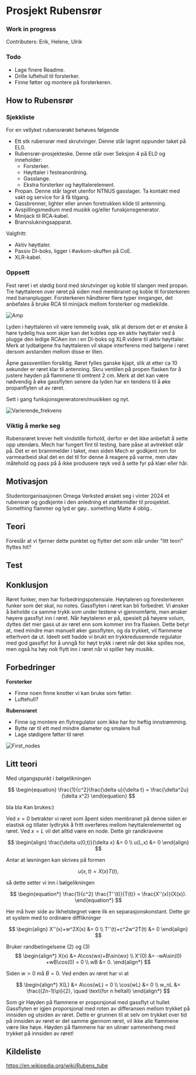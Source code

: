 # Prosjekt Rubensrør
### Work in progress
Contributers:
Erik, Helene, Ulrik
### Todo
* Lage finere Readme.
* Drille luftehull til forsterker.
* Finne føtter og montere på forsterkeren.

## How to Rubensrør
### Sjekkliste
For en vellyket rubensrørøkt behøves følgende
- Ett stk rubensrør med skrutvinger. Denne står lagret oppunder taket på EL0.
- Rubensrør-prosjekteske. Denne står over Seksjon 4 på EL0 og inneholder:
    - Forsterker.
    - Høyttaler i festeanordning.
    - Gasslange.
    - Ekstra forsterker og høyttalerelement.
- Propan. Denne står lagret utenfor NTNUS gasslager. Ta kontakt med vakt og service for å få tilgang.
- Gassbrenner, lighter eller annen foretrukken kilde til antenning.
- Avspillingsmedium med musikk og/eller funskjonsgenerator.
- Minijack til RCA-kabel.
- Brannslukningsapparat.

Valgfritt:
- Aktiv høyttaler.
- Passiv DI-boks, ligger i #avkom-skuffen på CoE.
- XLR-kabel.

### Oppsett
Fest røret i et stødig bord med skrutvinger og koble til slangen med propan. Tre høyttaleren over røret på siden med membranet og koble til forsterkeren med bananplugger. Forsterkeren håndterer flere typer innganger, det anbefales å bruke RCA til minijack mellom forsterker og mediekilde.

![Amp](/Media/amp_v1.jpg)

 Lyden i høyttaleren vil være temmelig svak, slik at dersom det er et ønske å høre tydelig hva som skjer kan det kobles opp en aktiv høyttaler ved å plugge den ledige RCAen inn i en DI-boks og XLR videre til aktiv høyttaler. Merk at lydbølgene fra høyttaleren vil skape interferens med bølgene i røret dersom avstanden mellom disse er liten.

Åpne gassventilen forsiktig. Røret fylles ganske kjapt, slik at etter ca 10 sekunder er røret klar til antenning. Skru ventilen på propen flasken for å justere høyden på flammene til omtrent 2 cm. Merk at det kan være nødvendig å øke gassflyten senere da lyden har en tendens til å øke propanflyten ut av røret.

Sett i gang funksjonsgeneratoren/musikken og nyt.

![Varierende_frekvens](/Media/rubensbølger.gif)

### Viktig å merke seg
Rubensrøret krever helt vindstille forhold, derfor er det ikke anbefalt å sette opp utendørs. Mech har fungert fint til testing, bare påse at avtrekket står på. Det er en brannmelder i taket, men siden Mech er godkjent rom for varmearbeid skal det en del til for denne å reagere på varme, men utøv måtehold og pass på å ikke produsere røyk ved å sette fyr på klær eller hår.

## Motivasjon
Studentorganisasjonen Omega Verksted ønsket seg i vinter 2024 et rubensrør og godkjente i den anledning et støttemidler til prosjektet. Something flammer og lyd er gøy.. something Matte 4 oblig..

## Teori
Foreslår at vi fjerner dette punktet og flytter det som står under "litt teori" flyttes hit?

## Test


## Konklusjon
Røret funker, men har forbedringspotensiale. Høytaleren og foresterkeren funker som det skal, no notes. Gassflyten i røret kan bli forbedret. Vi ønsker å beholde ca samme trykk som under testene vi gjennomførte, men ønsker høyere gassflyt inn i røret. Når høytaleren er på, spesielt på høyere volum, dyttes det mer gass ut av røret enn som kommer inn fra flasken. Dette betyr at, med mindre man manuelt øker gassflyten, og da trykket, vil flammene etterhvert dø ut. Ideelt sett hadde vi brukt en trykkreduserende regulator med god gassflyt for å unngå for høyt trykk i røret når det ikke spilles noe, men også ha høy nok flytt inn i røret når vi spiller høy musikk.

## Forbedringer



**Forsterker**
* Finne noen finne knotter vi kan bruke som føtter.
* Luftehull?

**Rubensrøret**
* Finne og montere en flytregulator som ikke har for heftig innstrømming.
* Bytte rør til ett med mindre diameter og smalere hull
* Lage stødigere føtter til røret

![First_nodes](/Media/first_nodes.jpg)


## Litt teori
Med utgangspunkt i bølgelikningen

$$
\begin{equation}
\frac{1}{c^2}\frac{\delta u}{\delta t} = \frac{\delta^2u}{\delta x^2}
\end{equation}
$$

bla bla
Kan brukes:)

Ved $x=0$ betrakter vi røret som åpent siden membranet på denne siden er elastisk og tillater lydtrykk å fritt overføres mellom høyttalerelementet og røret. Ved $x=L$ vil det alltid være en node. Dette gir randkravene

$$
\begin{align}
\frac{\delta u(0,t)}{\delta x} &= 0 \\
u(L,x) &= 0
\end{align}
$$

Antar at løsningen kan skrives på formen

$$
\begin{equation}
u(x,t)=X(x)T(t),
\end{equation}
$$

så dette setter vi inn i bølgelikningen

$$
\begin{equation*}
\frac{1}{c^2} \frac{T''(t)}{T(t)} = \frac{X''(x)}{X(x)}.
\end{equation*}
$$

Her må hver side av likhetstegnet være lik en separasjonskonstant. Dette gir et system med to ordinære difflikninger

$$
\begin{align}
X''(x)+w^2X(x) &= 0     \\ 
T''(t)+c^2w^2T(t) &= 0   
\end{align}
$$

Bruker randbetingelsene (2) og (3)
$$
\begin{align*}
X(x) &= A\cos(wx)+B\sin(wx)     \\
X'(0) &= -wA\sin(0) +wB\cos(0) = 0 \\
wB &= 0.
\end{align*}
$$

Siden $w>0$ må $B=0$. Ved enden av røret har vi at

$$
\begin{align*}
X(L) &= A\cos(wL) = 0   \\
\cos(wL) &= 0     \\
w_nL &= \frac{(2n-1)\pi}{2}, \quad \text{for n heltall}
\end{align*}
$$

Som gir 
Høyden på flammene er proporsjonal med gassflyt ut hullet. Gassflyten er igjen proporsjonal med roten av differansen mellom trykket på innsiden og utsiden av røret. Dette er grunnen til at selv om trykket over tid på innsiden av røret er det samme gjennom røret, vil ikke alle flammene være like høye. Høyden på flammene har en ulinær sammenheng med trykket på innsiden av røret!


## Kildeliste
https://en.wikipedia.org/wiki/Rubens_tube


